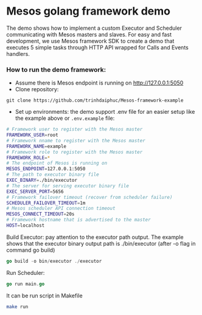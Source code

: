 # Mesos golang framework demo

The demo shows how to implement a custom Executor and Scheduler communicating with Mesos masters and slaves. For easy and fast development, we use Mesos framework SDK to create a demo that executes 5 simple tasks through HTTP API wrapped for Calls and Events handlers. 

### How to run the demo framework:
- Assume there is Mesos endpoint is running on http://127.0.0.1:5050
- Clone repository: 

```
git clone https://github.com/trinhdaiphuc/Mesos-framework-example
```

- Set up environments: the demo support .env file for an easier setup like the example above or `.env.example` file:

```sh
# Framework user to register with the Mesos master
FRAMEWORK_USER=root
# Framework nname to register with the Mesos master
FRAMEWORK_NAME=example
# Framework role to register with the Mesos master
FRAMEWORK_ROLE=*
# The endpoint of Mesos is running on
MESOS_ENDPOINT=127.0.0.1:5050
# The path to executor binary file
EXEC_BINARY=./bin/executor
# The server for serving executor binary file
EXEC_SERVER_PORT=5656
# Framework failover timeout (recover from scheduler failure)
SCHEDULER_FAILOVER_TIMEOUT=1m
# Mesos scheduler API connection timeout
MESOS_CONNECT_TIMEOUT=20s
# Framework hostname that is advertised to the master
HOST=localhost
```

Build Executor: pay attention to the executor path output. The example shows that the executor binary output path is ./bin/executor (after -o flag in command go build)

```go
go build -o bin/executor ./executor
```

Run Scheduler:

```go
go run main.go
```

It can be run script in Makefile
```sh
make run
``` 